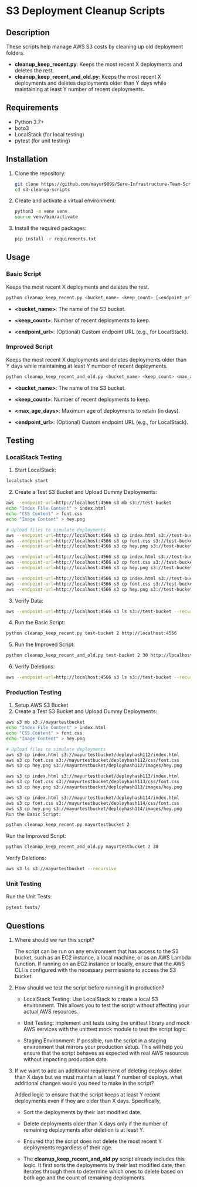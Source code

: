 # S3 Deployment Cleanup Scripts

## Description

These scripts help manage AWS S3 costs by cleaning up old deployment folders.

- **cleanup_keep_recent.py**: Keeps the most recent X deployments and deletes the rest.
- **cleanup_keep_recent_and_old.py**: Keeps the most recent X deployments and deletes deployments older than Y days while maintaining at least Y number of recent deployments.

## Requirements

- Python 3.7+
- boto3
- LocalStack (for local testing)
- pytest (for unit testing)

## Installation

1. Clone the repository:
    ```bash
    git clone https://github.com/mayur9099/Sure-Infrastructure-Team-Scripting-Challenge.git
    cd s3-cleanup-scripts
    ```

2. Create and activate a virtual environment:
    ```bash
    python3 -m venv venv
    source venv/bin/activate
    ```

3. Install the required packages:
    ```bash
    pip install -r requirements.txt
    ```

## Usage

### Basic Script

Keeps the most recent X deployments and deletes the rest.

```bash
python cleanup_keep_recent.py <bucket_name> <keep_count> [<endpoint_url>]
```
- **<bucket_name>**: The name of the S3 bucket.

- **<keep_count>**: Number of recent deployments to keep.

- **<endpoint_url>**: (Optional) Custom endpoint URL (e.g., for LocalStack).

### Improved Script
Keeps the most recent X deployments and deletes deployments older than Y days while maintaining at least Y number of recent deployments.

```bash
python cleanup_keep_recent_and_old.py <bucket_name> <keep_count> <max_age_days> [<endpoint_url>]
```
- **<bucket_name>**: The name of the S3 bucket.

- **<keep_count>**: Number of recent deployments to keep.

- **<max_age_days>**: Maximum age of deployments to retain (in days).

- **<endpoint_url>**: (Optional) Custom endpoint URL (e.g., for LocalStack).

## Testing

### LocalStack Testing

1. Start LocalStack:

```bash
localstack start
```

2. Create a Test S3 Bucket and Upload Dummy Deployments:

```bash
aws --endpoint-url=http://localhost:4566 s3 mb s3://test-bucket
echo "Index File Content" > index.html
echo "CSS Content" > font.css
echo "Image Content" > hey.png

# Upload files to simulate deployments
aws --endpoint-url=http://localhost:4566 s3 cp index.html s3://test-bucket/deployhash112/index.html
aws --endpoint-url=http://localhost:4566 s3 cp font.css s3://test-bucket/deployhash112/css/font.css
aws --endpoint-url=http://localhost:4566 s3 cp hey.png s3://test-bucket/deployhash112/images/hey.png

aws --endpoint-url=http://localhost:4566 s3 cp index.html s3://test-bucket/deployhash113/index.html
aws --endpoint-url=http://localhost:4566 s3 cp font.css s3://test-bucket/deployhash113/css/font.css
aws --endpoint-url=http://localhost:4566 s3 cp hey.png s3://test-bucket/deployhash113/images/hey.png

aws --endpoint-url=http://localhost:4566 s3 cp index.html s3://test-bucket/deployhash114/index.html
aws --endpoint-url=http://localhost:4566 s3 cp font.css s3://test-bucket/deployhash114/css/font.css
aws --endpoint-url=http://localhost:4566 s3 cp hey.png s3://test-bucket/deployhash114/images/hey.png
```

3. Verify Data:

```bash
aws --endpoint-url=http://localhost:4566 s3 ls s3://test-bucket --recursive
```

4. Run the Basic Script:

```bash
python cleanup_keep_recent.py test-bucket 2 http://localhost:4566
```

5. Run the Improved Script:

```bash
python cleanup_keep_recent_and_old.py test-bucket 2 30 http://localhost:4566
```
6. Verify Deletions:

```bash
aws --endpoint-url=http://localhost:4566 s3 ls s3://test-bucket --recursive
```
### Production Testing

1. Setup AWS S3 Bucket
2. Create a Test S3 Bucket and Upload Dummy Deployments:

```bash
aws s3 mb s3://mayurtestbucket
echo "Index File Content" > index.html
echo "CSS Content" > font.css
echo "Image Content" > hey.png

# Upload files to simulate deployments
aws s3 cp index.html s3://mayurtestbucket/deployhash112/index.html
aws s3 cp font.css s3://mayurtestbucket/deployhash112/css/font.css
aws s3 cp hey.png s3://mayurtestbucket/deployhash112/images/hey.png

aws s3 cp index.html s3://mayurtestbucket/deployhash113/index.html
aws s3 cp font.css s3://mayurtestbucket/deployhash113/css/font.css
aws s3 cp hey.png s3://mayurtestbucket/deployhash113/images/hey.png

aws s3 cp index.html s3://mayurtestbucket/deployhash114/index.html
aws s3 cp font.css s3://mayurtestbucket/deployhash114/css/font.css
aws s3 cp hey.png s3://mayurtestbucket/deployhash114/images/hey.png
Run the Basic Script:
```

```bash
python cleanup_keep_recent.py mayurtestbucket 2
```

Run the Improved Script:

```bash
python cleanup_keep_recent_and_old.py mayurtestbucket 2 30
```

Verify Deletions:

```bash
aws s3 ls s3://mayurtestbucket --recursive
```
### Unit Testing

Run the Unit Tests:
```bash
pytest tests/
```

## Questions

1. Where should we run this script?

    The script can be run on any environment that has access to the S3 bucket, such as an EC2 instance, a local machine, or as an AWS Lambda function. If running on an EC2 instance or locally, ensure that the AWS CLI is configured with the necessary permissions to access the S3 bucket.

2. How should we test the script before running it in production?

    - LocalStack Testing: Use LocalStack to create a local S3 environment. This allows you to test the script without affecting your actual AWS resources.

    - Unit Testing: Implement unit tests using the unittest library and mock AWS services with the unittest.mock module to test the script logic.

    - Staging Environment: If possible, run the script in a staging environment that mirrors your production setup. This will help you ensure that the script behaves as 
        expected with real AWS resources without impacting production data.

4. If we want to add an additional requirement of deleting deploys older than X days but we must maintain at least Y number of deploys, what additional changes would you need to make in the script?

    Added logic to ensure that the script keeps at least Y recent deployments even if they are older than X days. Specifically, 

    - Sort the deployments by their last modified date.

    - Delete deployments older than X days only if the number of remaining deployments after deletion is at least Y.

    - Ensured that the script does not delete the most recent Y deployments regardless of their age.

    - The **cleanup_keep_recent_and_old.py** script already includes this logic. It first sorts the deployments by their last modified date, then iterates through them to 
      determine which ones to delete based on both age and the count of remaining deployments.
